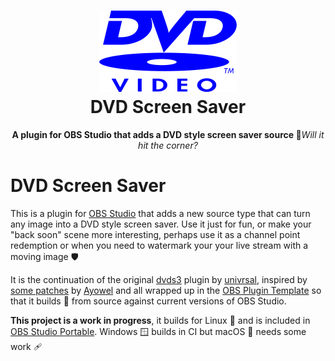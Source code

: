 <h1 align="center">
  <img src="./data/dvd.png" alt="DVD Screen Saver">
  <br />
  DVD Screen Saver
</h1>

<p align="center"><b>A plugin for OBS Studio that adds a DVD style screen saver source 📀</b><i>Will it hit the corner?</i></p>

# DVD Screen Saver

This is a plugin for [OBS Studio](https://obsproject.com/) that adds a new 
source type that can turn any image into a DVD style screen saver. Use it just
for fun, or make your "back soon" scene more interesting, perhaps use it as a
channel point redemption or when you need to watermark your your live stream
with a moving image 🛡️

It is the continuation of the original [dvds3](https://github.com/univrsal/dvds3)
plugin by [univrsal](https://github.com/univrsal), inspired by
[some patches](https://github.com/Ayowel/dvds3/commit/c177440488d716e950bbb042654d9de1f18fffdc)
by [Ayowel](https://github.com/Ayowel) and all wrapped up in the
[OBS Plugin Template](https://github.com/obsproject/obs-plugintemplate) so that
it builds 🧱 from source against current versions of OBS Studio.

**This project is a work in progress**, it builds for Linux 🐧 and is included in
[OBS Studio Portable](https://github.com/wimpysworld/obs-studio-portable).
Windows 🪟 builds in CI but macOS 🍏 needs some work 🩹
